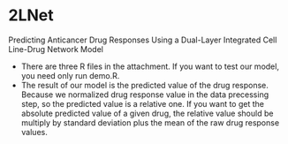 # 2LNet
Predicting Anticancer Drug Responses Using a Dual-Layer Integrated Cell Line-Drug Network Model

- There are three R files in the attachment. If you want to test our model, you need only run demo.R.
- The result of our model is the predicted value of the drug response. Because we normalized drug response value in the data precessing step, so the predicted value is a relative one. If you want to get the absolute predicted value of a given drug, the relative value should be multiply by standard deviation plus the mean of the raw drug response values.
